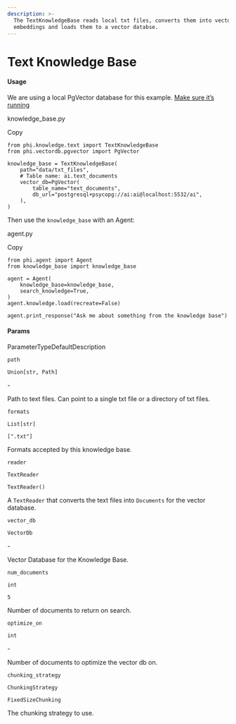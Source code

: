 ```yaml
---
description: >-
  The TextKnowledgeBase reads local txt files, converts them into vector
  embeddings and loads them to a vector databse.
---
```


# Text Knowledge Base

#### Usage <a href="#usage" id="usage"></a>

We are using a local PgVector database for this example. [Make sure it’s running](https://docs.phidata.com/vectordb/pgvector)

knowledge\_base.py

Copy

```
from phi.knowledge.text import TextKnowledgeBase
from phi.vectordb.pgvector import PgVector

knowledge_base = TextKnowledgeBase(
    path="data/txt_files",
    # Table name: ai.text_documents
    vector_db=PgVector(
        table_name="text_documents",
        db_url="postgresql+psycopg://ai:ai@localhost:5532/ai",
    ),
)
```

Then use the `knowledge_base` with an Agent:

agent.py

Copy

```
from phi.agent import Agent
from knowledge_base import knowledge_base

agent = Agent(
    knowledge_base=knowledge_base,
    search_knowledge=True,
)
agent.knowledge.load(recreate=False)

agent.print_response("Ask me about something from the knowledge base")
```

#### [​](https://docs.phidata.com/knowledge/text#params)Params <a href="#params" id="params"></a>

ParameterTypeDefaultDescription

`path`

`Union[str, Path]`

\-

Path to text files. Can point to a single txt file or a directory of txt files.

`formats`

`List[str]`

`[".txt"]`

Formats accepted by this knowledge base.

`reader`

`TextReader`

`TextReader()`

A `TextReader` that converts the text files into `Documents` for the vector database.

`vector_db`

`VectorDb`

\-

Vector Database for the Knowledge Base.

`num_documents`

`int`

`5`

Number of documents to return on search.

`optimize_on`

`int`

\-

Number of documents to optimize the vector db on.

`chunking_strategy`

`ChunkingStrategy`

`FixedSizeChunking`

The chunking strategy to use.

[\
](https://axidata.gitbook.io/axidata/documentation/knowledge/s3-text-knowledge-base)
